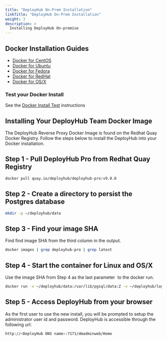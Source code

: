 ```yaml
---
title: "DeployHub On-Prem Installation"
linkTitle: "DeployHub On-Prem Installation"
weight: 3
description: >
  Installing DeployHub On-premise
---
```


## Docker Installation Guides

- [Docker for CentOS](https://docs.docker.com/engine/install/centos/)
- [Docker for Ubuntu](https://docs.docker.com/engine/install/ubuntu/)
- [Docker for Fedora](https://docs.docker.com/engine/install/fedora/)
- [Docker for RedHat](https://access.redhat.com/documentation/en-us/red_hat_enterprise_linux_atomic_host/7/html-single/getting_started_with_containers/index)
- [Docker for OS/X](https://docs.docker.com/docker-for-mac/install/)

### Test your Docker Install

See the [Docker Install Test](https://docs.docker.com/get-started/#test-docker-version) instructions

## Installing Your DeployHub Team Docker Image

The DeployHub Reverse Proxy Docker Image is found on the Redhat Quay Docker Registry. Follow the steps below to install the DeployHub into your Docker installation.

## Step 1 - Pull DeployHub Pro from Redhat Quay Registry

```bash
docker pull quay.io/deployhub/deployhub-pro:v9.0.0
```

## Step 2 - Create a directory to persist the Postgres database

```bash
mkdir -p ~/deployhub/data
```

## Step 3 - Find your image SHA

Find find image SHA from the third column in the output.

```bash
docker images | grep deployhub-pro | grep latest
```

## Step 4 - Start the container for Linux and OS/X

Use the image SHA from Step 4 as the last parameter <image SHA> to the docker run.

```bash
docker run -v ~/deployhub/data:/var/lib/pgsql/data:Z -v ~/deployhub/logs:/opt/deployhub/logs:Z -p 7171:8080 -d –hostname docker_dh -v ~/.ssh:/keys:Z <image SHA>
```

## Step 5 - Access DeployHub from your browser

As the first user to use the new install, you will be prompted to setup the administrator user id and password. DeployHub is accessible through the following url:

```bash
http://<DeployHub DNS name>:7171/dmadminweb/Home
```
